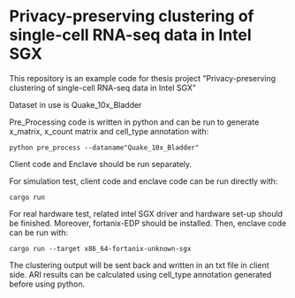 # Privacy-preserving clustering of single-cell RNA-seq data in Intel SGX

This repository is an example code for thesis project "Privacy-preserving clustering of single-cell RNA-seq data in Intel SGX"

Dataset in use is Quake_10x_Bladder

Pre_Processing code is written in python and can be run to generate x_matrix, x_count matrix and cell_type annotation with:
```
python pre_process --dataname"Quake_10x_Bladder" 
```
Client code and Enclave should be run separately.

For simulation test, client code and enclave code can be run directly with:
```
cargo run
```
For real hardware test, related intel SGX driver and hardware set-up should be finished. Moreover, fortanix-EDP should be installed. Then, enclave code can be run with: 
```
cargo run --target x86_64-fortanix-unknown-sgx
```
The clustering output will be sent back and written in an txt file in client side. ARI results can be calculated using cell_type annotation generated before using python.
